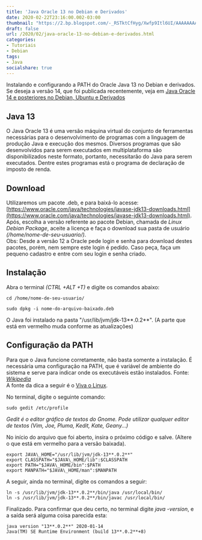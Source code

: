 ```yaml
---
title: 'Java Oracle 13 no Debian e Derivados'
date: 2020-02-22T23:16:00.002-03:00
thumbnail: "https://2.bp.blogspot.com/-_RSTktCfHyg/Xwfp9Itl6UI/AAAAAAAAPXY/oWhD3tuiLQUOuT8MRHd1wRrLtdoPdhCNwCNcBGAsYHQ/s1600/Java_13.png"
draft: false
url: /2020/02/java-oracle-13-no-debian-e-derivados.html
categories:
- Tutoriais
- Debian
tags: 
- Java
socialshare: true
---
```

Instalando e configurando a PATH do Oracle Java 13 no Debian e derivados. Se deseja a versão 14, que foi publicada recentemente, veja em [Java Oracle 14 e posteriores no Debian, Ubuntu e Derivados](https://info.wsouza.com.br/2020/03/java-oracle-14-e-posteriores-no-debian-ubuntu-e-derivados.html)


<!--more-->

## Java 13

  
O Java Oracle 13 é uma versão máquina virtual do conjunto de ferramentas necessárias para o desenvolvimento de programas com a linguagem de produção Java e execução dos mesmos. Diversos programas que são desenvolvidos para serem executados em multiplataforma são disponibilizados neste formato, portanto, necessitarão do Java para serem executados. Dentre estes programas está o programa de declaração de imposto de renda.  
  

## Download

  
Utilizaremos um pacote .deb, e para baixá-lo acesse: [https://www.oracle.com/java/technologies/javase-jdk13-downloads.html](https://www.oracle.com/java/technologies/javase-jdk13-downloads.html). Após, escolha a versão referente ao pacote Debian, chamada de _Linux Debian Package_, aceite a licença e faça o download sua pasta de usuário _(/home/nome-de-seu-usuario/)_.  
Obs: Desde a versão 12 a Oracle pede login e senha para download destes pacotes, porém, nem sempre este login é pedido. Caso peça, faça um pequeno cadastro e entre com seu login e senha criado.  
  

## Instalação

  
Abra o terminal _(CTRL +ALT +T)_ e digite os comandos abaixo:  
  

`cd /home/nome-de-seu-usuario/`

  

`sudo dpkg -i nome-do-arquivo-baixado.deb`

  
O Java foi instalado na pasta "/usr/lib/jvm/jdk-13**.0.2**". (A parte que está em vermelho muda conforme as atualizações)  
  

## Configuração da PATH

  
Para que o Java funcione corretamente, não basta somente a instalação. É necessária uma configuração na PATH, que é variável de ambiente do sistema e serve para indicar onde os executáveis estão instalados. Fonte: [_Wikipedia_](https://en.wikipedia.org/wiki/PATH_(variable))  
A fonte da dica a seguir é o [Viva o Linux](https://www.vivaolinux.com.br/dica/Instalacao-e-configuracao-do-Java-e-do-PATH).  
  
No terminal, digite o seguinte comando:  
  

`sudo gedit /etc/profile`

_Gedit é o editor gráfico de textos do Gnome. Pode utilizar qualquer editor de textos (Vim, Joe, Pluma, Kedit, Kate, Geany...)_  
  
No início do arquivo que foi aberto, insira o próximo código e salve. (Altere o que está em vermelho para a versão baixada).  
  
~~~
export JAVA\_HOME="/usr/lib/jvm/jdk-13**.0.2**"  
export CLASSPATH="$JAVA\_HOME/lib":$CLASSPATH  
export PATH="$JAVA\_HOME/bin":$PATH  
export MANPATH="$JAVA\_HOME/man":$MANPATH
~~~
  
A seguir, ainda no terminal, digite os comandos a seguir:  
  

`ln -s /usr/lib/jvm/jdk-13**.0.2**/bin/java /usr/local/bin/`  
`ln -s /usr/lib/jvm/jdk-13**.0.2**/bin/javac /usr/local/bin/`

  
Finalizado. Para confirmar que deu certo, no terminal digite _java -version_, e a saída será alguma coisa parecida esta:  
  
~~~
java version "13**.0.2**" 2020-01-14  
Java(TM) SE Runtime Environment (build 13**.0.2**+8)
~~~
